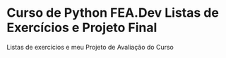 # Curso de Python FEA.Dev Listas de Exercícios e Projeto Final
Listas de exercícios e meu Projeto de Avaliação do Curso
